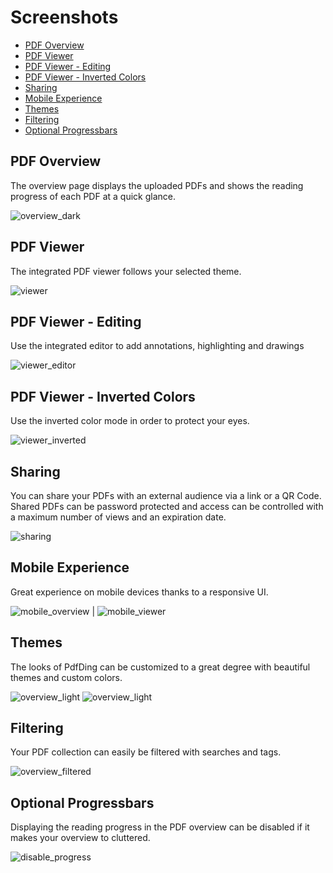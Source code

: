 # Screenshots

- [PDF Overview](#pdf-overview)
- [PDF Viewer](#pdf-viewer)
- [PDF Viewer - Editing](#pdf-viewer---editing)
- [PDF Viewer - Inverted Colors](#pdf-viewer---inverted-colors)
- [Sharing](#sharing)
- [Mobile Experience](#mobile-experience)
- [Themes](#themes)
- [Filtering](#filtering)
- [Optional Progressbars](#optional-progressbars)


## PDF Overview
The overview page displays the uploaded PDFs and shows the reading progress of each PDF at a quick glance.

![overview_dark](https://github.com/mrmn2/PdfDing-Screenshots/blob/master/screenshots/pdf_overview_dark_green.png)

## PDF Viewer
The integrated PDF viewer follows your selected theme.

![viewer](https://github.com/mrmn2/PdfDing-Screenshots/blob/master/screenshots/pdf_viewer_blue.png)

## PDF Viewer - Editing
Use the integrated editor to add annotations, highlighting and drawings

![viewer_editor](https://github.com/mrmn2/PdfDing-Screenshots/blob/master/screenshots/pdf_viewer_editing.png)

## PDF Viewer - Inverted Colors
Use the inverted color mode in order to protect your eyes.

![viewer_inverted](https://github.com/mrmn2/PdfDing-Screenshots/blob/master/screenshots/pdf_viewer_inverted_colors.png)

## Sharing
You can share your PDFs with an external audience via a link or a QR Code. Shared PDFs can be password protected and
access can be controlled with a maximum number of views and an expiration date.

![sharing](https://github.com/mrmn2/PdfDing-Screenshots/blob/master/screenshots/pdf_share_light_gray.png)

## Mobile Experience
Great experience on mobile devices thanks to a responsive UI.

![mobile_overview](https://github.com/mrmn2/PdfDing-Screenshots/blob/master/screenshots/mobile_pdf_overview.png)  |  ![mobile_viewer](https://github.com/mrmn2/PdfDing-Screenshots/blob/master/screenshots/mobile_pdf_viewer.png)

## Themes
The looks of PdfDing can be customized to a great degree with beautiful themes and custom colors.

![overview_light](https://github.com/mrmn2/PdfDing-Screenshots/blob/master/screenshots/pdf_overview_light_red.png)
![overview_light](https://github.com/mrmn2/PdfDing-Screenshots/blob/master/screenshots/pdf_overview_creme_brown.png)

## Filtering
Your PDF collection can easily be filtered with searches and tags.

![overview_filtered](https://github.com/mrmn2/PdfDing-Screenshots/blob/master/screenshots/pdf_overview_search_dark_blue.png)

## Optional Progressbars
Displaying the reading progress in the PDF overview can be disabled if it makes your overview to cluttered.

![disable_progress](https://github.com/mrmn2/PdfDing-Screenshots/blob/master/screenshots/pdf_overview_creme_brown_no_progress.png)
